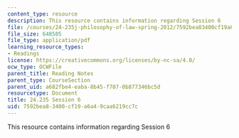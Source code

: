 ```yaml
---
content_type: resource
description: This resource contains information regarding Session 6
file: /courses/24-235j-philosophy-of-law-spring-2012/7592bea83400cf19a6a49caa6219cc7c_MIT24_235JS12_Session6.pdf
file_size: 648505
file_type: application/pdf
learning_resource_types:
- Readings
license: https://creativecommons.org/licenses/by-nc-sa/4.0/
ocw_type: OCWFile
parent_title: Reading Notes
parent_type: CourseSection
parent_uid: a682fbe4-eaba-8b45-f707-0b877346bc5d
resourcetype: Document
title: 24.235 Session 6
uid: 7592bea8-3400-cf19-a6a4-9caa6219cc7c
---
```

This resource contains information regarding Session 6